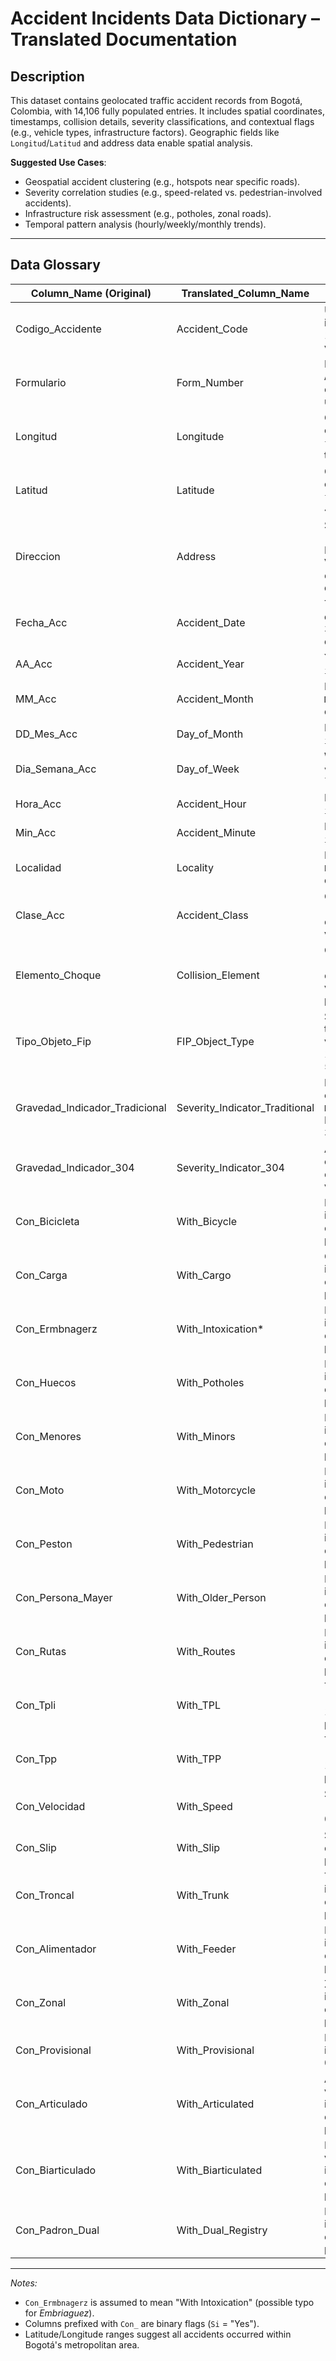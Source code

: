 # Accident Incidents Data Dictionary – Translated Documentation  

## Description  
This dataset contains geolocated traffic accident records from Bogotá, Colombia, with 14,106 fully populated entries. It includes spatial coordinates, timestamps, collision details, severity classifications, and contextual flags (e.g., vehicle types, infrastructure factors). Geographic fields like `Longitud`/`Latitud` and address data enable spatial analysis.  

**Suggested Use Cases**:  
- Geospatial accident clustering (e.g., hotspots near specific roads).  
- Severity correlation studies (e.g., speed-related vs. pedestrian-involved accidents).  
- Infrastructure risk assessment (e.g., potholes, zonal roads).  
- Temporal pattern analysis (hourly/weekly/monthly trends).  

---

## Data Glossary  

| Column_Name (Original)       | Translated_Column_Name          | Description                                                                 |
|-------------------------------|----------------------------------|-----------------------------------------------------------------------------|
| Codigo_Accidente              | Accident_Code                   | Unique accident identifier. `int64`, 14,106 distinct values.               |
| Formulario                    | Form_Number                     | Form ID (e.g., `A001571139`). `object`, fully unique.                      |
| Longitud                      | Longitude                       | Geographic coordinate. `float64`, ~-74.25 to -74.01.                       |
| Latitud                       | Latitude                        | Geographic coordinate. `float64`, ~4.04 to 4.82.                           |
| Direccion                     | Address                         | Street description (e.g., "AV CIUDAD DE VILLAVICENCIO"). `object`, 9,979 distinct values. |
| Fecha_Acc                     | Accident_Date                   | Timestamp. `datetime64[ns]`, 365 distinct dates.                           |
| AA_Acc                        | Accident_Year                   | Year (2023 only). `int64`.                                                 |
| MM_Acc                        | Accident_Month                  | Month name (e.g., `Mayo`). `object`, 12 distinct values.                   |
| DD_Mes_Acc                    | Day_of_Month                    | Day (1–31). `int64`.                                                       |
| Dia_Semana_Acc                | Day_of_Week                     | Weekday (e.g., `viernes`). `object`, 7 distinct values.                    |
| Hora_Acc                      | Accident_Hour                   | Hour (0–23). `int64`.                                                      |
| Min_Acc                       | Accident_Minute                 | Minute (0–59). `int64`.                                                    |
| Localidad                     | Locality                        | District (e.g., `BOSA`). `object`, 20 distinct values.                     |
| Clase_Acc                     | Accident_Class                  | Collision type (e.g., `Choque`). `object`, 6 distinct values.              |
| Elemento_Choque               | Collision_Element               | Object involved (e.g., `Vehículo`). `object`, 4 distinct values, 70.51% populated. |
| Tipo_Objeto_Fip               | FIP_Object_Type                 | Specific object type (e.g., parked vehicles). `object`, 11 distinct values, 5.18% populated. |
| Gravedad_Indicador_Tradicional| Severity_Indicator_Traditional  | Injury classification (`Con Heridos` = "With Injuries"). `object`, 3 distinct values. |
| Gravedad_Indicador_304        | Severity_Indicator_304          | Alternate severity classification. `object`, 3 distinct values.            |
| Con_Bicicleta                 | With_Bicycle                    | Bicycle involvement (`Si`). `object`, 15.23% populated.                    |
| Con_Carga                     | With_Cargo                      | Cargo involvement (`Si`). `object`, 6.21% populated.                       |
| Con_Ermbnagerz                | With_Intoxication*              | Intoxication involvement (`Si`). `object`, 3.93% populated.                |
| Con_Huecos                    | With_Potholes                   | Pothole involvement (`Si`). `object`, 1.21% populated.                     |
| Con_Menores                   | With_Minors                     | Minor involvement (`Si`). `object`, 9.39% populated.                       |
| Con_Moto                      | With_Motorcycle                 | Motorcycle involvement (`Si`). `object`, 59.67% populated.                 |
| Con_Peston                    | With_Pedestrian                 | Pedestrian involvement (`Si`). `object`, 20.49% populated.                 |
| Con_Persona_Mayer             | With_Older_Person               | Elderly involvement (`Si`). `object`, 18.64% populated.                    |
| Con_Rutas                     | With_Routes                     | Route involvement (`Si`). `object`, 0.03% populated.                       |
| Con_Tpli                      | With_TPL                        | TPL involvement (`Si`). `object`, 12.59% populated.                        |
| Con_Tpp                       | With_TPP                        | TPP involvement (`Si`). `object`, 18.09% populated.                        |
| Con_Velocidad                 | With_Speed                      | Speed-related (`Si`). `object`, 0.63% populated.                           |
| Con_Slip                      | With_Slip                       | Slip-related (`Si`). `object`, 15.47% populated.                           |
| Con_Troncal                   | With_Trunk                      | Trunk road involvement (`Si`). `object`, 1.87% populated.                  |
| Con_Alimentador               | With_Feeder                     | Feeder road involvement (`Si`). `object`, 1.37% populated.                 |
| Con_Zonal                     | With_Zonal                      | Zonal road involvement (`Si`). `object`, 12.26% populated.                 |
| Con_Provisional               | With_Provisional                | Provisional indicator. `float64`, 0.0% populated.                          |
| Con_Articulado                | With_Articulated                | Articulated vehicle involvement (`Si`). `object`, 0.65% populated.         |
| Con_Biarticulado              | With_Biarticulated              | Biarticulated vehicle involvement (`Si`). `object`, 0.93% populated.       |
| Con_Padron_Dual               | With_Dual_Registry              | Dual registry involvement (`Si`). `object`, 0.3% populated.                |

---  
*Notes:*  
- `Con_Ermbnagerz` is assumed to mean "With Intoxication" (possible typo for *Embriaguez*).  
- Columns prefixed with `Con_` are binary flags (`Si` = "Yes").  
- Latitude/Longitude ranges suggest all accidents occurred within Bogotá's metropolitan area.  